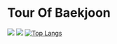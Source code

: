 # Tour Of Baekjoon

[![](http://mazassumnida.wtf/api/v2/generate_badge?boj=universe_lee)](https://www.acmicpc.net/user/universe_lee)
[![](http://mazassumnida.wtf/api/v2/generate_badge?boj=universe_lee)](https://www.acmicpc.net/user/universe_lee2)
[![Top Langs](https://github-readme-stats.vercel.app/api/top-langs/?username=Damnun)](https://github.com/Damnun/github-readme-stats)
